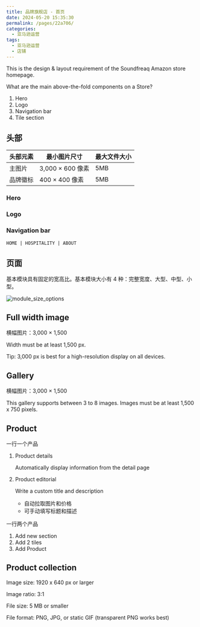 ```yaml
---
title: 品牌旗舰店 - 首页
date: 2024-05-20 15:35:30
permalink: /pages/22a706/
categories: 
  - 亚马逊运营
tags: 
  - 亚马逊运营
  - 店铺
---
```


This is the design & layout requirement of the Soundfreaq Amazon store homepage.

What are the main above-the-fold components on a Store?

1. Hero
2. Logo
3. Navigation bar
4. Tile section

## 头部

| 头部元素 | 最小图片尺寸     | 最大文件大小 |
| -------- | ---------------- | ------------ |
| 主图片   | 3,000 × 600 像素 | 5MB          |
| 品牌徽标 | 400 × 400 像素   | 5MB          |

### Hero

### Logo

### Navigation bar

`HOME | HOSPITALITY | ABOUT`

## 页面

基本模块具有固定的宽高比。基本模块大小有 4 种：完整宽度、大型、中型、小型。

![module_size_options](https://images-cn.ssl-images-amazon.cn/images/G/01/AdProductsWebsite/images/AUX/Stores_Tile_Sizes.CB1581183159._TTW_.jpg)

## Full width image

横幅图片：3,000 × 1,500

Width must be at least 1,500 px.

Tip: 3,000 px is best for a high-resolution display on all devices.

## Gallery

横幅图片：3,000 × 1,500

This gallery supports between 3 to 8 images. Images must be at least 1,500 x 750 pixels.

## Product

一行一个产品

1. Product details

   Automatically display information from the detail page

2. Product editorial

   Write a custom title and description

   - 自动拉取图片和价格
   - 可手动填写标题和描述

一行两个产品

1. Add new section
2. Add 2 tiles
3. Add Product

## Product collection

Image size: 1920 x 640 px or larger

Image ratio: 3:1

File size: 5 MB or smaller

File format: PNG, JPG, or static GIF (transparent PNG works best)
